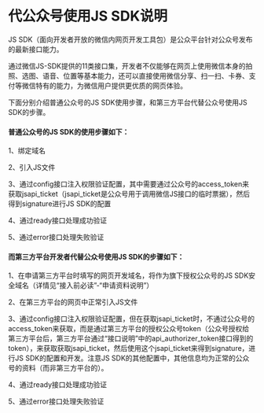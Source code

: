 代公众号使用JS SDK说明
======================

JS SDK（面向开发者开放的微信内网页开发工具包）是公众平台针对公众号发布的最新接口能力。

通过微信JS-SDK提供的11类接口集，开发者不仅能够在网页上使用微信本身的拍照、选图、语音、位置等基本能力，还可以直接使用微信分享、扫一扫、卡券、支付等微信特有的能力，为微信用户提供更优质的网页体验。

下面分别介绍普通公众号的JS SDK使用步骤，和第三方平台代替公众号使用JS SDK的步骤。

#### 普通公众号的JS SDK的使用步骤如下：

1、绑定域名

2、引入JS文件

3、通过config接口注入权限验证配置，其中需要通过公众号的access\_token来获取jsapi\_ticket（jsapi\_ticket是公众号用于调用微信JS接口的临时票据），然后得到signature进行JS SDK的配置

4、通过ready接口处理成功验证

5、通过error接口处理失败验证

#### 而第三方平台开发者代替公众号使用JS SDK的步骤如下：

1、在申请第三方平台时填写的网页开发域名，将作为旗下授权公众号的JS SDK安全域名（详情见“接入前必读”-“申请资料说明”）

2、在第三方平台的网页中正常引入JS文件

3、通过config接口注入权限验证配置，但在获取jsapi\_ticket时，不通过公众号的access\_token来获取，而是通过第三方平台的授权公众号token（公众号授权给第三方平台后，第三方平台通过“接口说明”中的api\_authorizer\_token接口得到的token），来获取获取jsapi\_ticket，然后使用这个jsapi\_ticket来得到signature，进行JS SDK的配置和开发。注意JS SDK的其他配置中，其他信息均为正常的公众号的资料（而非第三方平台的）。

4、通过ready接口处理成功验证

5、通过error接口处理失败验证

